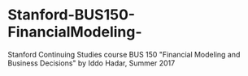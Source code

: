 # Stanford-BUS150-FinancialModeling-
Stanford Continuing Studies course BUS 150 "Financial Modeling and Business Decisions" by Iddo Hadar, Summer 2017
